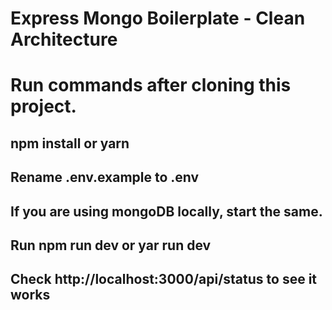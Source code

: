 # Express Mongo Boilerplate - Clean Architecture

# Run commands after cloning this project.

## npm install or yarn

## Rename .env.example to .env

## If you are using mongoDB locally, start the same.

## Run npm run dev or yar run dev

## Check http://localhost:3000/api/status to see it works
